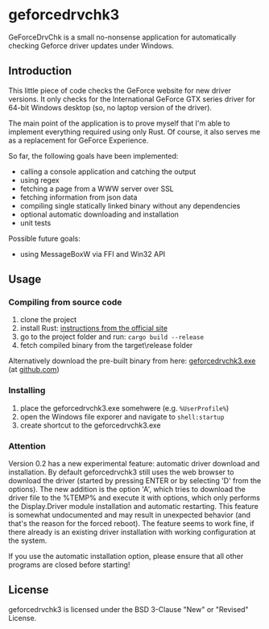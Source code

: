 # geforcedrvchk3

GeForceDrvChk is a small no-nonsense application for automatically checking Geforce driver updates under Windows.

## Introduction

This little piece of code checks the GeForce website for new driver versions. It only checks for the International GeForce GTX series driver for 64-bit Windows desktop (so, no laptop version of the driver).

The main point of the application is to prove myself that I'm able to implement everything required using only Rust. Of course, it also serves me as a replacement for GeForce Experience.

So far, the following goals have been implemented:

- calling a console application and catching the output
- using regex
- fetching a page from a WWW server over SSL
- fetching information from json data
- compiling single statically linked binary without any dependencies
- optional automatic downloading and installation
- unit tests

Possible future goals:

- using MessageBoxW via FFI and Win32 API

## Usage

### Compiling from source code

1. clone the project
1. install Rust: [instructions from the official site](https://www.rust-lang.org/learn/get-started)
1. go to the project folder and run: `cargo build --release`
1. fetch compiled binary from the target\release folder

Alternatively download the pre-built binary from here: [geforcedrvchk3.exe](https://github.com/mjkarki/geforcedrvchk3/releases/download/v0.3/geforcedrvchk3.exe) (at [github.com](https://github.com/mjkarki/geforcedrvchk3/releases))

### Installing

1. place the geforcedrvchk3.exe somehwere (e.g. `%UserProfile%`)
1. open the Windows file exporer and navigate to `shell:startup`
1. create shortcut to the geforcedrvchk3.exe

### Attention

Version 0.2 has a new experimental feature: automatic driver download and installation. By default geforcedrvchk3 still uses the web browser to download the driver (started by pressing ENTER or by selecting 'D' from the options). The new addition is the option 'A', which tries to download the driver file to the %TEMP% and execute it with options, which only performs the Display.Driver module installation and automatic restarting. This feature is somewhat undocumented and may result in unexpected behavior (and that's the reason for the forced reboot). The feature seems to work fine, if there already is an existing driver installation with working configuration at the system.

If you use the automatic installation option, please ensure that all other programs are closed before starting!

## License

geforcedrvchk3 is licensed under the BSD 3-Clause "New" or "Revised" License.
